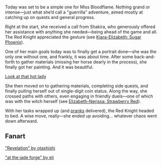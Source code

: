 Today was set to be a simple one for Miss Bloodflame. Nothing grand or intense—just what she’d call a "guerrilla" adventure, aimed mostly at catching up on quests and general progress.

Right at the start, she received a call from Shakira, who generously offered her assistance with anything she needed—being ahead of the game and all. The Red Knight appreciated the gesture (see [Kiara-Elizabeth: Sugar Phoenix](#edge:kiara-liz)).

One of her main goals today was to finally get a portrait done—she was the only one without one, and frankly, it was about time. After some back-and-forth to gather materials (missing her horse dearly in the process), she finally got her painting. And it was beautiful.

[Look at that hot lady](#embed:https://www.youtube.com/live/CVF91CqGD80?si=xnTcW4oA0I5l5zax&t=4441)

She then moved on to gathering materials, completing side quests, and finally pulling herself out of single-digit coin status. Along the way, she crossed paths with others, even engaging in friendly duels—one of which was with the witch herself (see [Elizabeth-Nerissa: Strawberry Red](#edge:liz-nerissa)).

With her tasks wrapped up (and [pranks](https://www.youtube.com/live/CVF91CqGD80?si=AEpkx-sq8MxwFXQM&t=8458) delivered), the Red Knight headed to bed. A wise move, really—she ended up avoiding... whatever chaos went down afterward.

## Fanart

["Revelation" by otashishi](https://x.com/ashiartwork/status/1900196831394668961)

["at the jade forge" by eli](https://x.com/Elisbian_/status/1925783785758482569)
